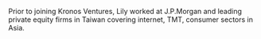 Prior to joining Kronos Ventures, Lily worked at J.P.Morgan and leading private equity firms in Taiwan covering internet, TMT, consumer sectors in Asia. 